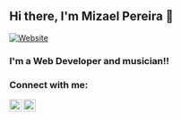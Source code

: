 ## Hi there, I'm Mizael Pereira  👋
[![Website](Portfolio)](https://mizaelp.github.io/portfolio/)

### I'm a Web Developer and musician!!

### Connect with me:

[<img align="left" alt="Linkedin | LinkedIn" width="22px" src="https://cdn.jsdelivr.net/npm/simple-icons@v3/icons/linkedin.svg"/>][linkedin]
[<img align="left" alt="Instagram | Instagram" width="22px" src="https://cdn.jsdelivr.net/npm/simple-icons@v3/icons/instagram.svg"/>][instagram]
<br />
<br />
<br />

[website]: https://mizaelp.github.io/portfolio/
[instagram]: https://www.instagram.com/w4_mizael/
[linkedin]: https://www.linkedin.com/in/mizael-pereira/